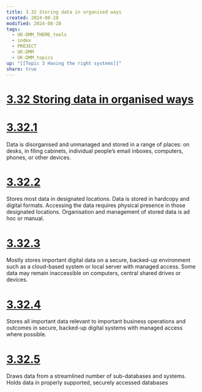 ```yaml
---
title: 3.32 Storing data in organised ways
created: 2024-08-28
modified: 2024-08-28
tags:
  - UK-DMM_THEME_tools
  - index
  - PROJECT
  - UK-DMM
  - UK-DMM_topics
up: "[[Topic 3 Having the right systems]]"
share: true
---
```

# [3.32 Storing data in organised ways](3.32%20Storing%20data%20in%20organised%20ways.md)
# [3.32.1](3.32.1.md)

Data is disorganised and unmanaged and stored in a range of places: on desks, in filing cabinets, individual people’s email inboxes, computers, phones, or other devices.

# [3.32.2](3.32.2.md)

Stores most data in designated locations. Data is stored in hardcopy and digital formats. Accessing the data requires physical presence in those designated locations. Organisation and management of stored data is ad hoc or manual.

# [3.32.3](3.32.3.md)

Mostly stores important digital data on a secure, backed-up environment such as a cloud-based system or local server with managed access. Some data may remain inaccessible on computers, central shared drives or devices.

# [3.32.4](3.32.4.md)

Stores all important data relevant to important business operations and outcomes in secure, backed-up digital systems with managed access where possible.

# [3.32.5](3.32.5.md)

Draws data from a streamlined number of sub-databases and systems. Holds data in properly supported, securely accessed databases
